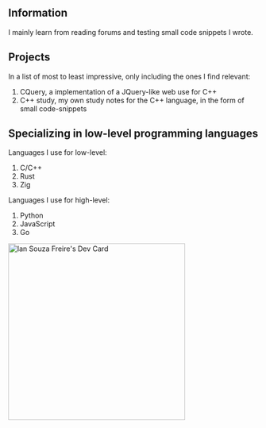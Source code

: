 <head>
</head>

## Information
I mainly learn from reading forums and testing small code snippets I wrote.

## Projects
In a list of most to least impressive, only including the ones I find relevant:
1. CQuery, a implementation of a JQuery-like web use for C++
2. C++ study, my own study notes for the C++ language, in the form of small code-snippets

## Specializing in low-level programming languages
Languages I use for low-level:
1. C/C++
2. Rust
3. Zig

Languages I use for high-level:
1. Python
2. JavaScript
3. Go

<a href="https://app.daily.dev/iansouzafreire"><img src="https://api.daily.dev/devcards/v2/rdiN8SuLhS5H4fsHiT5tP.png?r=io5&type=default" width="356" alt="Ian Souza Freire's Dev Card"/></a>
